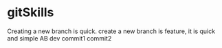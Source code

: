 # gitSkills
Creating a new branch is quick.
create a new branch is feature, it is quick and simple
AB
dev
commit1
commit2
